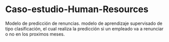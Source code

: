 # Caso-estudio-Human-Resources
Modelo de predicción de renuncias.
modelo de aprendizaje supervisado de tipo clasificación, el cual realiza la predicción si un empleado va a renunciar o no en los proximos meses.

